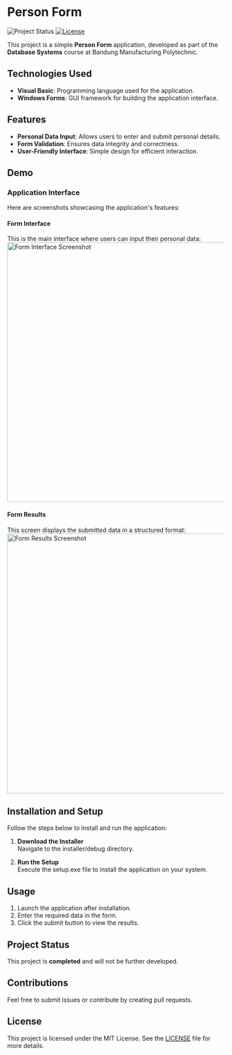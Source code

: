 # Person Form

![Project Status](https://img.shields.io/badge/status-completed-brightgreen) [![License](https://img.shields.io/badge/license-MIT-blue)](./LICENSE)

This project is a simple **Person Form** application, developed as part of the **Database Systems** course at Bandung Manufacturing Polytechnic.

## Technologies Used
- **Visual Basic**: Programming language used for the application.
- **Windows Forms**: GUI framework for building the application interface.

## Features
- **Personal Data Input**: Allows users to enter and submit personal details.
- **Form Validation**: Ensures data integrity and correctness.
- **User-Friendly Interface**: Simple design for efficient interaction.

## Demo

### **Application Interface**

Here are screenshots showcasing the application's features:

#### **Form Interface**  
This is the main interface where users can input their personal data:  
<img src="https://github.com/user-attachments/assets/60fb386c-06a9-4e1c-b373-6757f6b00480" alt="Form Interface Screenshot" width="600">

#### **Form Results**  
This screen displays the submitted data in a structured format:  
<img src="https://github.com/user-attachments/assets/cb87d61c-7bc5-49fc-9708-68b333fb4055" alt="Form Results Screenshot" width="600">

## Installation and Setup

Follow the steps below to install and run the application:

1. **Download the Installer**  
   Navigate to the installer/debug directory.

2. **Run the Setup**  
   Execute the setup.exe file to install the application on your system.

## Usage
1. Launch the application after installation.
2. Enter the required data in the form.
3. Click the submit button to view the results.

## Project Status
This project is **completed** and will not be further developed.

## Contributions
Feel free to submit issues or contribute by creating pull requests.

## License
This project is licensed under the MIT License. See the [LICENSE](LICENSE) file for more details.
